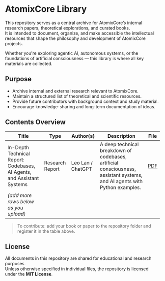 # AtomixCore Library

This repository serves as a central archive for AtomixCore’s internal research papers, theoretical explorations, and curated books.  
It is intended to document, organize, and make accessible the intellectual resources that shape the philosophy and development of AtomixCore projects.

Whether you're exploring agentic AI, autonomous systems, or the foundations of artificial consciousness — this library is where all key materials are collected.

## Purpose

- Archive internal and external research relevant to AtomixCore.
- Maintain a structured list of theoretical and scientific resources.
- Provide future contributors with background context and study material.
- Encourage knowledge-sharing and long-term documentation of ideas.

## Contents Overview

| Title | Type | Author(s) | Description | File |
|-------|------|-----------|-------------|------|
| In-Depth Technical Report: Codebases, AI Agents, and Assistant Systems | Research Report | Leo Lan / ChatGPT | A deep technical breakdown of codebases, artificial consciousness, assistant systems, and AI agents with Python examples. | [PDF](./In-Depth%20Technical%20Report_%20Codebases%2C%20AI%20Agents%2C%20and%20Assistant%20Systems.pdf) |
| *(add more rows below as you upload)* | | | | |

> To contribute: add your book or paper to the repository folder and register it in the table above.

## License

All documents in this repository are shared for educational and research purposes.  
Unless otherwise specified in individual files, the repository is licensed under the **MIT License**.
